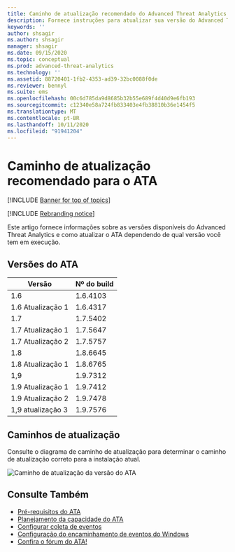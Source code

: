 ```yaml
---
title: Caminho de atualização recomendado do Advanced Threat Analytics
description: Fornece instruções para atualizar sua versão do Advanced Threat Analytics (ATA).
keywords: ''
author: shsagir
ms.author: shsagir
manager: shsagir
ms.date: 09/15/2020
ms.topic: conceptual
ms.prod: advanced-threat-analytics
ms.technology: ''
ms.assetid: 88720401-1fb2-4353-ad39-32bc0088f0de
ms.reviewer: bennyl
ms.suite: ems
ms.openlocfilehash: 00c6d785da9d8685b32b55e689f4d40d9e6fb193
ms.sourcegitcommit: c12340e58a724fb833403e4fb38810b36e1454f5
ms.translationtype: MT
ms.contentlocale: pt-BR
ms.lasthandoff: 10/11/2020
ms.locfileid: "91941204"
---
```

# <a name="recommended-upgrade-path-for-ata"></a>Caminho de atualização recomendado para o ATA

[!INCLUDE [Banner for top of topics](includes/banner.md)]

[!INCLUDE [Rebranding notice](includes/rebranding.md)]

Este artigo fornece informações sobre as versões disponíveis do Advanced Threat Analytics e como atualizar o ATA dependendo de qual versão você tem em execução.

## <a name="ata-versions"></a>Versões do ATA

|Versão|Nº do build|
|----|----|
|1.6|1.6.4103|
|1.6 Atualização 1|1.6.4317|
|1.7|1.7.5402|
|1.7 Atualização 1|1.7.5647|
|1.7 Atualização 2|1.7.5757|
|1.8|1.8.6645|
|1.8 Atualização 1|1.8.6765|
|1,9|1.9.7312|
|1.9 Atualização 1|1.9.7412|
|1.9 Atualização 2|1.9.7478|
|1,9 atualização 3|1.9.7576|

## <a name="upgrade-paths"></a>Caminhos de atualização

Consulte o diagrama de caminho de atualização para determinar o caminho de atualização correto para a instalação atual.

![Caminho de atualização da versão do ATA](media/upgrade-path-ata.png)

## <a name="see-also"></a>Consulte Também

- [Pré-requisitos do ATA](ata-prerequisites.md)
- [Planejamento da capacidade do ATA](ata-capacity-planning.md)
- [Configurar coleta de eventos](configure-event-collection.md)
- [Configuração do encaminhamento de eventos do Windows](configure-event-collection.md)
- [Confira o fórum do ATA!](https://social.technet.microsoft.com/Forums/security/home?forum=mata)
